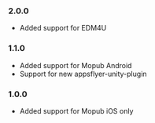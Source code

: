 ### 2.0.0
* Added support for EDM4U

### 1.1.0
* Added support for Mopub Android
* Support for new appsflyer-unity-plugin

### 1.0.0
* Added support for Mopub iOS only
